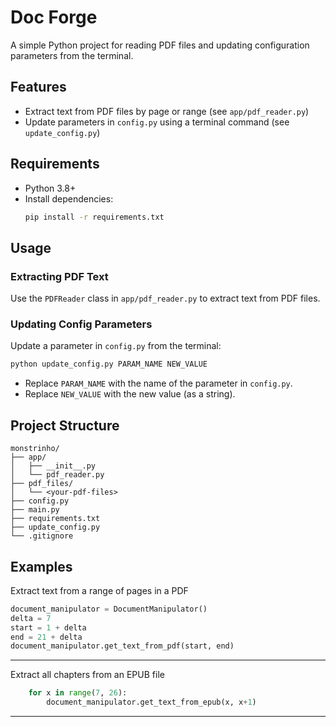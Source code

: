 # Doc Forge

A simple Python project for reading PDF files and updating configuration parameters from the terminal.

## Features
- Extract text from PDF files by page or range (see `app/pdf_reader.py`)
- Update parameters in `config.py` using a terminal command (see `update_config.py`)

## Requirements
- Python 3.8+
- Install dependencies:
  ```bash
  pip install -r requirements.txt
  ```

## Usage

### Extracting PDF Text
Use the `PDFReader` class in `app/pdf_reader.py` to extract text from PDF files.

### Updating Config Parameters
Update a parameter in `config.py` from the terminal:
```bash
python update_config.py PARAM_NAME NEW_VALUE
```
- Replace `PARAM_NAME` with the name of the parameter in `config.py`.
- Replace `NEW_VALUE` with the new value (as a string).

## Project Structure
```
monstrinho/
├── app/
│   ├── __init__.py
│   └── pdf_reader.py
├── pdf_files/
│   └── <your-pdf-files>
├── config.py
├── main.py
├── requirements.txt
├── update_config.py
└── .gitignore
```

## Examples

Extract text from a range of pages in a PDF

```python
document_manipulator = DocumentManipulator()
delta = 7
start = 1 + delta
end = 21 + delta
document_manipulator.get_text_from_pdf(start, end)
```
---

Extract all chapters from an EPUB file

```python
    for x in range(7, 26):
        document_manipulator.get_text_from_epub(x, x+1)
```

---


